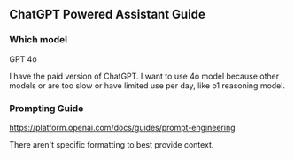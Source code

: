 ## ChatGPT Powered Assistant Guide

### Which model

GPT 4o

I have the paid version of ChatGPT. I want to use 4o model because other models or are too slow or have limited use per day, like o1 reasoning model.

### Prompting Guide

https://platform.openai.com/docs/guides/prompt-engineering

There aren't specific formatting to best provide context.